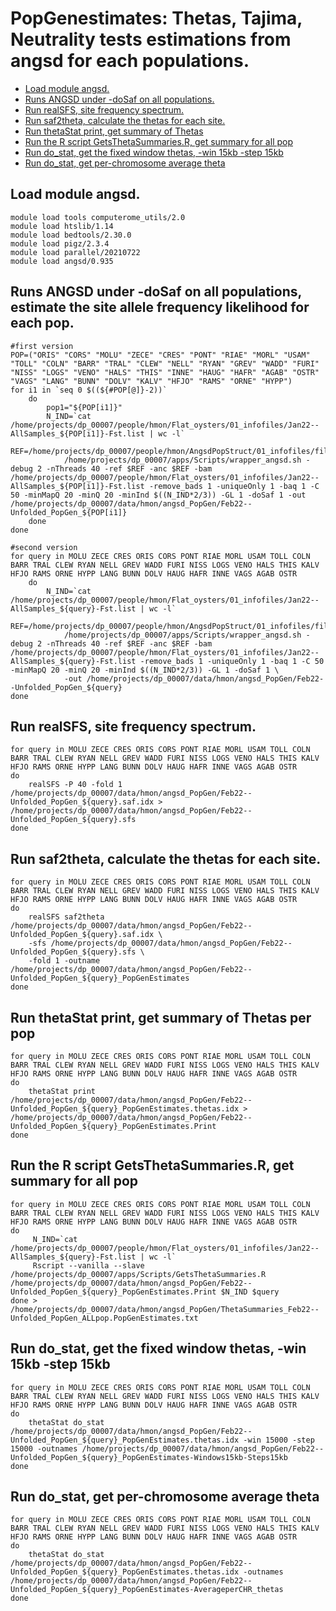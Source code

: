 PopGenestimates:
Thetas, Tajima, Neutrality tests estimations from angsd for each populations.
================

  - [Load module angsd.](#load-module-angsd.)
  - [Runs ANGSD under -doSaf on all populations.](#Runs-ANGSD-under-doSaf-on-all-populations,-estimate-the-site-allele-frequency-likelihood-for-each-pop.)
  - [Run realSFS, site frequency spectrum.](#Run-realSFS,-site-frequency-spectrum.)
  - [Run saf2theta, calculate the thetas for each site.](#Run-saf2theta,-calculate-the-thetas-for-each-site.)
  - [Run thetaStat print, get summary of Thetas](#Run-thetaStat-print,-get-summary-of-Thetas)
  - [Run the R script GetsThetaSummaries.R, get summary for all pop](#Run-the-R-script-GetsThetaSummaries.R,-get-summary-for-all-pop)
  - [Run do_stat, get the fixed window thetas, -win 15kb -step 15kb](#Run-do_stat,-get-the-fixed-window-thetas,--win-15kb--step-15kb)
  - [Run do_stat, get per-chromosome average theta](#Run-do_stat,-get-per-chromosome-average-theta) 




## Load module angsd.
```
module load tools computerome_utils/2.0
module load htslib/1.14
module load bedtools/2.30.0
module load pigz/2.3.4
module load parallel/20210722
module load angsd/0.935
```

## Runs ANGSD under -doSaf on all populations, estimate the site allele frequency likelihood for each pop.
```
#first version
POP=("ORIS" "CORS" "MOLU" "ZECE" "CRES" "PONT" "RIAE" "MORL" "USAM" "TOLL" "COLN" "BARR" "TRAL" "CLEW" "NELL" "RYAN" "GREV" "WADD" "FURI" "NISS" "LOGS" "VENO" "HALS" "THIS" "INNE" "HAUG" "HAFR" "AGAB" "OSTR" "VAGS" "LANG" "BUNN" "DOLV" "KALV" "HFJO" "RAMS" "ORNE" "HYPP")
for i1 in `seq 0 $((${#POP[@]}-2))`
    do
        pop1="${POP[i1]}"
        N_IND=`cat /home/projects/dp_00007/people/hmon/Flat_oysters/01_infofiles/Jan22--AllSamples_${POP[i1]}-Fst.list | wc -l`
        REF=/home/projects/dp_00007/people/hmon/AngsdPopStruct/01_infofiles/fileOegenome10scaffoldC3G.fasta
            /home/projects/dp_00007/apps/Scripts/wrapper_angsd.sh -debug 2 -nThreads 40 -ref $REF -anc $REF -bam /home/projects/dp_00007/people/hmon/Flat_oysters/01_infofiles/Jan22--AllSamples_${POP[i1]}-Fst.list -remove_bads 1 -uniqueOnly 1 -baq 1 -C 50 -minMapQ 20 -minQ 20 -minInd $((N_IND*2/3)) -GL 1 -doSaf 1 -out /home/projects/dp_00007/data/hmon/angsd_PopGen/Feb22--Unfolded_PopGen_${POP[i1]}
    done
done
```
$$$$$$$$$$$$$$$$$$$$$$$$
```
#second version
for query in MOLU ZECE CRES ORIS CORS PONT RIAE MORL USAM TOLL COLN BARR TRAL CLEW RYAN NELL GREV WADD FURI NISS LOGS VENO HALS THIS KALV HFJO RAMS ORNE HYPP LANG BUNN DOLV HAUG HAFR INNE VAGS AGAB OSTR
    do
        N_IND=`cat /home/projects/dp_00007/people/hmon/Flat_oysters/01_infofiles/Jan22--AllSamples_${query}-Fst.list | wc -l`
        REF=/home/projects/dp_00007/people/hmon/AngsdPopStruct/01_infofiles/fileOegenome10scaffoldC3G.fasta 
            /home/projects/dp_00007/apps/Scripts/wrapper_angsd.sh -debug 2 -nThreads 40 -ref $REF -anc $REF -bam /home/projects/dp_00007/people/hmon/Flat_oysters/01_infofiles/Jan22--AllSamples_${query}-Fst.list -remove_bads 1 -uniqueOnly 1 -baq 1 -C 50 -minMapQ 20 -minQ 20 -minInd $((N_IND*2/3)) -GL 1 -doSaf 1 \
            -out /home/projects/dp_00007/data/hmon/angsd_PopGen/Feb22--Unfolded_PopGen_${query}
done
```

## Run realSFS, site frequency spectrum.
```
for query in MOLU ZECE CRES ORIS CORS PONT RIAE MORL USAM TOLL COLN BARR TRAL CLEW RYAN NELL GREV WADD FURI NISS LOGS VENO HALS THIS KALV HFJO RAMS ORNE HYPP LANG BUNN DOLV HAUG HAFR INNE VAGS AGAB OSTR
do
    realSFS -P 40 -fold 1 /home/projects/dp_00007/data/hmon/angsd_PopGen/Feb22--Unfolded_PopGen_${query}.saf.idx > /home/projects/dp_00007/data/hmon/angsd_PopGen/Feb22--Unfolded_PopGen_${query}.sfs
done
```

## Run saf2theta, calculate the thetas for each site.
```
for query in MOLU ZECE CRES ORIS CORS PONT RIAE MORL USAM TOLL COLN BARR TRAL CLEW RYAN NELL GREV WADD FURI NISS LOGS VENO HALS THIS KALV HFJO RAMS ORNE HYPP LANG BUNN DOLV HAUG HAFR INNE VAGS AGAB OSTR
do
    realSFS saf2theta /home/projects/dp_00007/data/hmon/angsd_PopGen/Feb22--Unfolded_PopGen_${query}.saf.idx \
    -sfs /home/projects/dp_00007/data/hmon/angsd_PopGen/Feb22--Unfolded_PopGen_${query}.sfs \
    -fold 1 -outname /home/projects/dp_00007/data/hmon/angsd_PopGen/Feb22--Unfolded_PopGen_${query}_PopGenEstimates
done
```

## Run thetaStat print, get summary of Thetas per pop
```
for query in MOLU ZECE CRES ORIS CORS PONT RIAE MORL USAM TOLL COLN BARR TRAL CLEW RYAN NELL GREV WADD FURI NISS LOGS VENO HALS THIS KALV HFJO RAMS ORNE HYPP LANG BUNN DOLV HAUG HAFR INNE VAGS AGAB OSTR
do
    thetaStat print /home/projects/dp_00007/data/hmon/angsd_PopGen/Feb22--Unfolded_PopGen_${query}_PopGenEstimates.thetas.idx > /home/projects/dp_00007/data/hmon/angsd_PopGen/Feb22--Unfolded_PopGen_${query}_PopGenEstimates.Print
done
```

## Run the R script GetsThetaSummaries.R, get summary for all pop
```
for query in MOLU ZECE CRES ORIS CORS PONT RIAE MORL USAM TOLL COLN BARR TRAL CLEW RYAN NELL GREV WADD FURI NISS LOGS VENO HALS THIS KALV HFJO RAMS ORNE HYPP LANG BUNN DOLV HAUG HAFR INNE VAGS AGAB OSTR
do
     N_IND=`cat /home/projects/dp_00007/people/hmon/Flat_oysters/01_infofiles/Jan22--AllSamples_${query}-Fst.list | wc -l`
     Rscript --vanilla --slave /home/projects/dp_00007/apps/Scripts/GetsThetaSummaries.R /home/projects/dp_00007/data/hmon/angsd_PopGen/Feb22--Unfolded_PopGen_${query}_PopGenEstimates.Print $N_IND $query
done > /home/projects/dp_00007/data/hmon/angsd_PopGen/ThetaSummaries_Feb22--Unfolded_PopGen_ALLpop.PopGenEstimates.txt
```

## Run do_stat, get the fixed window thetas, -win 15kb -step 15kb
```
for query in MOLU ZECE CRES ORIS CORS PONT RIAE MORL USAM TOLL COLN BARR TRAL CLEW RYAN NELL GREV WADD FURI NISS LOGS VENO HALS THIS KALV HFJO RAMS ORNE HYPP LANG BUNN DOLV HAUG HAFR INNE VAGS AGAB OSTR
do
    thetaStat do_stat /home/projects/dp_00007/data/hmon/angsd_PopGen/Feb22--Unfolded_PopGen_${query}_PopGenEstimates.thetas.idx -win 15000 -step 15000 -outnames /home/projects/dp_00007/data/hmon/angsd_PopGen/Feb22--Unfolded_PopGen_${query}_PopGenEstimates-Windows15kb-Steps15kb
done
```

## Run do_stat, get per-chromosome average theta 
```
for query in MOLU ZECE CRES ORIS CORS PONT RIAE MORL USAM TOLL COLN BARR TRAL CLEW RYAN NELL GREV WADD FURI NISS LOGS VENO HALS THIS KALV HFJO RAMS ORNE HYPP LANG BUNN DOLV HAUG HAFR INNE VAGS AGAB OSTR
do
    thetaStat do_stat /home/projects/dp_00007/data/hmon/angsd_PopGen/Feb22--Unfolded_PopGen_${query}_PopGenEstimates.thetas.idx -outnames /home/projects/dp_00007/data/hmon/angsd_PopGen/Feb22--Unfolded_PopGen_${query}_PopGenEstimates-AverageperCHR_thetas
done
```
